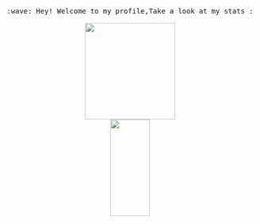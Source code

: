 

<!--
**deaningo/deaningo** is a ✨ _special_ ✨ repository because its `README.md` (this file) appears on your GitHub profile.

Here are some ideas to get you started:

- 🔭 I’m currently working on ...
- 🌱 I’m currently learning ...
- 👯 I’m looking to collaborate on ...
- 🤔 I’m looking for help with ...
- 💬 Ask me about ...
- 📫 How to reach me: ...
- 😄 Pronouns: ...
- ⚡ Fun fact: ...
-->
<p align="center">
  <samp>
    :wave: Hey! Welcome to my profile,Take a look at my stats :<br><br>
    <a href="https://github.com/deaningo">
      <img align="center" src="https://github-readme-stats.vercel.app/api?username=deaningo&show_icons=true&theme=github_dark" width="60%" height="195"/>
      <img align="center" src="https://github-readme-stats.vercel.app/api/top-langs/?username=deaningo&layout=compact" width="40%" height="195">
    </a>
  </samp>
<br>
</p>

